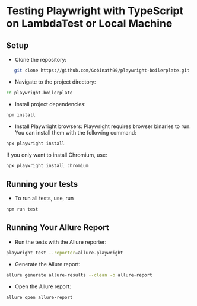 # Testing Playwright with TypeScript on LambdaTest or Local Machine

## Setup
* Clone the repository: 
```bash
   git clone https://github.com/Gobinath90/playwright-boilerplate.git
```
* Navigate to the project directory:
```bash
cd playwright-boilerplate
```
* Install project dependencies:
```bash
npm install
```
* Install Playwright browsers: Playwright requires browser binaries to run. You can install them with the following command:
```bash
npx playwright install
```
If you only want to install Chromium, use:

```bash
npx playwright install chromium
```

## Running your tests
* To run all tests, use, run 
```bash
npm run test
```

## Running Your Allure Report

* Run the tests with the Allure reporter:
```bash
playwright test --reporter=allure-playwright
```
* Generate the Allure report:
```bash
allure generate allure-results --clean -o allure-report
```
* Open the Allure report:
```bash
allure open allure-report
```

